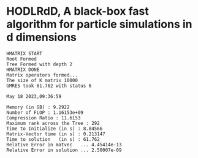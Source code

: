 # HODLRdD, A black-box fast algorithm for particle simulations in d dimensions

```
HMATRIX START
Root Formed
Tree Formed with depth 2
HMATRIX DONE
Matrix operators formed...
The size of K matrix 10000
GMRES took 61.762 with status 6

May 18 2023,09:36:59

Memory (in GB) : 9.2922
Number of FLOP : 1.16153e+09
Compression Ratio : 11.6153
Maximum rank across the Tree : 292
Time to Initialize (in s) : 8.84566
Matrix-Vector time (in s) : 0.213147
Time to solution   (in s) : 61.762
Relative Error in matvec   ... 4.45414e-13
Relative Error in solution ... 2.50007e-09
```
